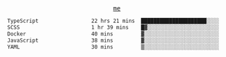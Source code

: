 <p align="center">
  <samp>
    <a href="https://yiwwhl.com">me</a>
  </samp>
</p>

<!--START_SECTION:waka-->

```txt
TypeScript                 22 hrs 21 mins  █████████████████████░░░░   83.51 %
SCSS                       1 hr 39 mins    █▓░░░░░░░░░░░░░░░░░░░░░░░   06.19 %
Docker                     40 mins         ▓░░░░░░░░░░░░░░░░░░░░░░░░   02.55 %
JavaScript                 38 mins         ▓░░░░░░░░░░░░░░░░░░░░░░░░   02.42 %
YAML                       30 mins         ▒░░░░░░░░░░░░░░░░░░░░░░░░   01.90 %
```

<!--END_SECTION:waka-->